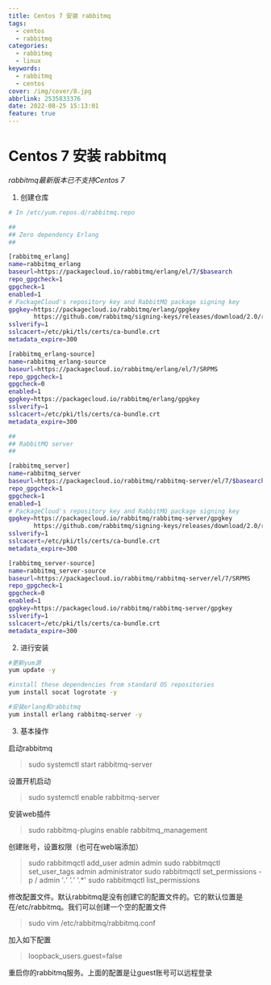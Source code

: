 ```yaml
---
title: Centos 7 安装 rabbitmq
tags:
  - centos
  - rabbitmq
categories:
  - rabbitmq
  - linux
keywords:
  - rabbitmq
  - centos
cover: /img/cover/8.jpg
abbrlink: 2535833376
date: 2022-08-25 15:13:01
feature: true
---
```

# Centos 7 安装 rabbitmq

*rabbitmq最新版本已不支持Centos 7*

1. 创建仓库

```sh
# In /etc/yum.repos.d/rabbitmq.repo

##
## Zero dependency Erlang
##

[rabbitmq_erlang]
name=rabbitmq_erlang
baseurl=https://packagecloud.io/rabbitmq/erlang/el/7/$basearch
repo_gpgcheck=1
gpgcheck=1
enabled=1
# PackageCloud's repository key and RabbitMQ package signing key
gpgkey=https://packagecloud.io/rabbitmq/erlang/gpgkey
       https://github.com/rabbitmq/signing-keys/releases/download/2.0/rabbitmq-release-signing-key.asc
sslverify=1
sslcacert=/etc/pki/tls/certs/ca-bundle.crt
metadata_expire=300

[rabbitmq_erlang-source]
name=rabbitmq_erlang-source
baseurl=https://packagecloud.io/rabbitmq/erlang/el/7/SRPMS
repo_gpgcheck=1
gpgcheck=0
enabled=1
gpgkey=https://packagecloud.io/rabbitmq/erlang/gpgkey
sslverify=1
sslcacert=/etc/pki/tls/certs/ca-bundle.crt
metadata_expire=300

##
## RabbitMQ server
##

[rabbitmq_server]
name=rabbitmq_server
baseurl=https://packagecloud.io/rabbitmq/rabbitmq-server/el/7/$basearch
repo_gpgcheck=1
gpgcheck=1
enabled=1
# PackageCloud's repository key and RabbitMQ package signing key
gpgkey=https://packagecloud.io/rabbitmq/rabbitmq-server/gpgkey
       https://github.com/rabbitmq/signing-keys/releases/download/2.0/rabbitmq-release-signing-key.asc
sslverify=1
sslcacert=/etc/pki/tls/certs/ca-bundle.crt
metadata_expire=300

[rabbitmq_server-source]
name=rabbitmq_server-source
baseurl=https://packagecloud.io/rabbitmq/rabbitmq-server/el/7/SRPMS
repo_gpgcheck=1
gpgcheck=0
enabled=1
gpgkey=https://packagecloud.io/rabbitmq/rabbitmq-server/gpgkey
sslverify=1
sslcacert=/etc/pki/tls/certs/ca-bundle.crt
metadata_expire=300
```

2. 进行安装

```sh
#更新yum源
yum update -y

#install these dependencies from standard OS repositories
yum install socat logrotate -y

#安装erlang和rabbitmq
yum install erlang rabbitmq-server -y
```

3. 基本操作

启动rabbitmq

> sudo systemctl start rabbitmq-server

设置开机启动

> sudo systemctl enable rabbitmq-server

安装web插件

> sudo rabbitmq-plugins enable rabbitmq_management

创建账号，设置权限（也可在web端添加）

> sudo rabbitmqctl add_user admin admin
sudo rabbitmqctl set_user_tags admin administrator
sudo rabbitmqctl set_permissions -p / admin '.*' '.*' '.*'
sudo rabbitmqctl list_permissions

修改配置文件。默认rabbitmq是没有创建它的配置文件的。它的默认位置是在/etc/rabbitmq。我们可以创建一个空的配置文件

> sudo vim /etc/rabbitmq/rabbitmq.conf

加入如下配置

> loopback_users.guest=false

重启你的rabbitmq服务。上面的配置是让guest账号可以远程登录
